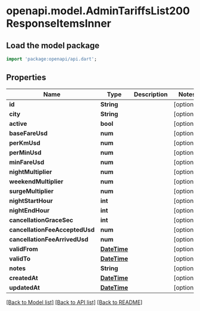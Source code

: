 # openapi.model.AdminTariffsList200ResponseItemsInner

## Load the model package
```dart
import 'package:openapi/api.dart';
```

## Properties
Name | Type | Description | Notes
------------ | ------------- | ------------- | -------------
**id** | **String** |  | [optional] 
**city** | **String** |  | [optional] 
**active** | **bool** |  | [optional] 
**baseFareUsd** | **num** |  | [optional] 
**perKmUsd** | **num** |  | [optional] 
**perMinUsd** | **num** |  | [optional] 
**minFareUsd** | **num** |  | [optional] 
**nightMultiplier** | **num** |  | [optional] 
**weekendMultiplier** | **num** |  | [optional] 
**surgeMultiplier** | **num** |  | [optional] 
**nightStartHour** | **int** |  | [optional] 
**nightEndHour** | **int** |  | [optional] 
**cancellationGraceSec** | **int** |  | [optional] 
**cancellationFeeAcceptedUsd** | **num** |  | [optional] 
**cancellationFeeArrivedUsd** | **num** |  | [optional] 
**validFrom** | [**DateTime**](DateTime.md) |  | [optional] 
**validTo** | [**DateTime**](DateTime.md) |  | [optional] 
**notes** | **String** |  | [optional] 
**createdAt** | [**DateTime**](DateTime.md) |  | [optional] 
**updatedAt** | [**DateTime**](DateTime.md) |  | [optional] 

[[Back to Model list]](../README.md#documentation-for-models) [[Back to API list]](../README.md#documentation-for-api-endpoints) [[Back to README]](../README.md)


